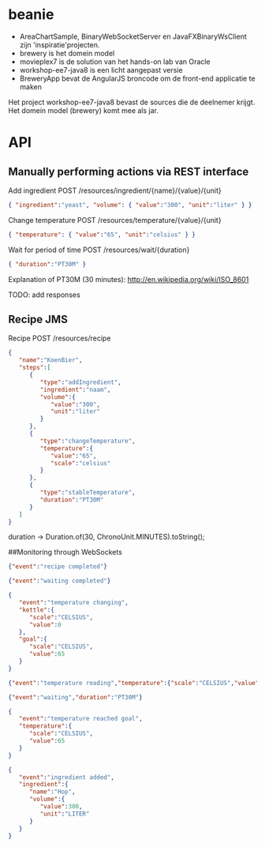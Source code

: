beanie
======
* AreaChartSample, BinaryWebSocketServer en JavaFXBinaryWsClient zijn 'inspiratie'projecten.
* brewery is het domein model
* movieplex7 is de solution van het hands-on lab van Oracle
* workshop-ee7-java8 is een licht aangepast versie
* BreweryApp bevat de AngularJS broncode om de front-end applicatie te maken

Het project workshop-ee7-java8 bevast de sources die de deelnemer krijgt. Het domein model (brewery) komt mee als jar.

# API
## Manually performing actions via REST interface

Add ingredient
POST /resources/ingredient/{name}/{value}/{unit}
```json
{ "ingredient":"yeast", "volume": { "value":"300", "unit":"liter" } }
```
Change temperature
POST /resources/temperature/{value}/{unit}
```json
{ "temperature": { "value":"65", "unit":"celsius" } }
```

Wait for period of time
POST /resources/wait/{duration}
```json
{ "duration":"PT30M" }
```

Explanation of PT30M (30 minutes): http://en.wikipedia.org/wiki/ISO_8601

TODO: add responses
## Recipe JMS 

Recipe
POST /resources/recipe
```json
{  
   "name":"KoenBier",
   "steps":[  
      {  
         "type":"addIngredient",
         "ingredient":"naam",
         "volume":{  
            "value":"300",
            "unit":"liter"
         }
      },
      {  
         "type":"changeTemperature",
         "temperature":{  
            "value":"65",
            "scale":"celsius"
         }
      },
      {  
         "type":"stableTemperature",
         "duration":"PT30M"
      }
   ]
}
```
duration -> Duration.of(30, ChronoUnit.MINUTES).toString();

##Monitoring through WebSockets

```json
{"event":"recipe completed"}

{"event":"waiting completed"}

{  
   "event":"temperature changing",
   "kettle":{        
      "scale":"CELSIUS",
      "value":0
   },
   "goal":{  
      "scale":"CELSIUS",
      "value":65
   }
}

{"event":"temperature reading","temperature":{"scale":"CELSIUS","value":65}}

{"event":"waiting","duration":"PT30M"}

{  
   "event":"temperature reached goal",
   "temperature":{  
      "scale":"CELSIUS",
      "value":65
   }
}

{  
   "event":"ingredient added",
   "ingredient":{  
      "name":"Hop",
      "volume":{  
         "value":300,
         "unit":"LITER"
      }
   }
}
```




